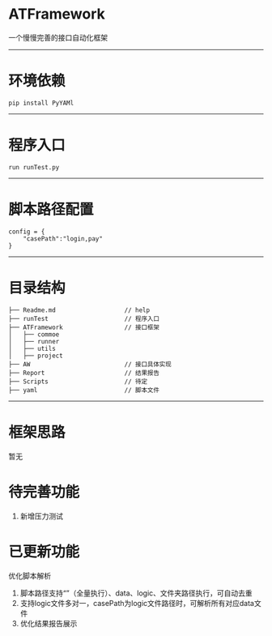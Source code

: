 # ATFramework
一个慢慢完善的接口自动化框架

----------
# 环境依赖

    pip install PyYAMl

----------
# 程序入口

    run runTest.py
    
----------
# 脚本路径配置
    config = {
        "casePath":"login,pay"
    }

----------
# 目录结构

    ├── Readme.md                   // help
    ├── runTest                     // 程序入口
    ├── ATFramework                 // 接口框架
    │   ├── commoe                  
    │   ├── runner                 
    │   ├── utils
    │   ├── project
    ├── AW                          // 接口具体实现
    ├── Report                      // 结果报告
    ├── Scripts                     // 待定
    ├── yaml                        // 脚本文件
    
----------
# 框架思路
暂无

# 待完善功能
 1. 新增压力测试

# 已更新功能
优化脚本解析
1. 脚本路径支持“”（全量执行）、data、logic、文件夹路径执行，可自动去重
2. 支持logic文件多对一，casePath为logic文件路径时，可解析所有对应data文件
3. 优化结果报告展示